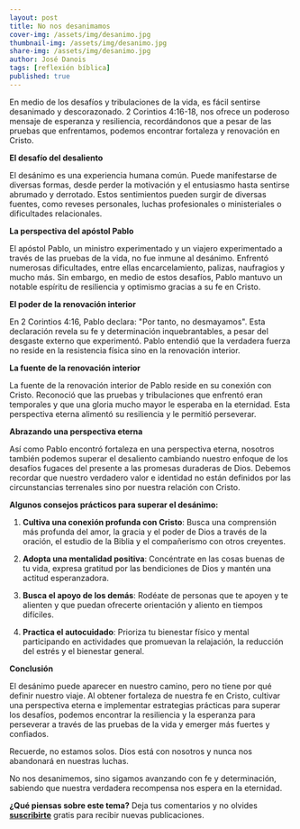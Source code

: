 ```yaml
---
layout: post
title: No nos desanimamos
cover-img: /assets/img/desanimo.jpg
thumbnail-img: /assets/img/desanimo.jpg 
share-img: /assets/img/desanimo.jpg
author: José Danois
tags: [reflexión bíblica]
published: true
---
```

En medio de los desafíos y tribulaciones de la vida, es fácil sentirse desanimado y descorazonado. 2 Corintios 4:16-18, nos ofrece un poderoso mensaje de esperanza y resiliencia, recordándonos que a pesar de las pruebas que enfrentamos, podemos encontrar fortaleza y renovación en Cristo.

**El desafío del desaliento**

El desánimo es una experiencia humana común. Puede manifestarse de diversas formas, desde perder la motivación y el entusiasmo hasta sentirse abrumado y derrotado. Estos sentimientos pueden surgir de diversas fuentes, como reveses personales, luchas profesionales o ministeriales o dificultades relacionales.

**La perspectiva del apóstol Pablo**

El apóstol Pablo, un ministro experimentado y un viajero experimentado a través de las pruebas de la vida, no fue inmune al desánimo. Enfrentó numerosas dificultades, entre ellas encarcelamiento, palizas, naufragios y mucho más. Sin embargo, en medio de estos desafíos, Pablo mantuvo un notable espíritu de resiliencia y optimismo gracias a su fe en Cristo.

**El poder de la renovación interior**

En 2 Corintios 4:16, Pablo declara: "Por tanto, no desmayamos". Esta declaración revela su fe y determinación inquebrantables, a pesar del desgaste externo que experimentó. Pablo entendió que la verdadera fuerza no reside en la resistencia física sino en la renovación interior.

**La fuente de la renovación interior**

La fuente de la renovación interior de Pablo reside en su conexión con Cristo. Reconoció que las pruebas y tribulaciones que enfrentó eran temporales y que una gloria mucho mayor le esperaba en la eternidad. Esta perspectiva eterna alimentó su resiliencia y le permitió perseverar.

**Abrazando una perspectiva eterna**

Así como Pablo encontró fortaleza en una perspectiva eterna, nosotros también podemos superar el desaliento cambiando nuestro enfoque de los desafíos fugaces del presente a las promesas duraderas de Dios. Debemos recordar que nuestro verdadero valor e identidad no están definidos por las circunstancias terrenales sino por nuestra relación con Cristo.

**Algunos consejos prácticos para superar el desánimo:**

1. **Cultiva una conexión profunda con Cristo**: Busca una comprensión más profunda del amor, la gracia y el poder de Dios a través de la oración, el estudio de la Biblia y el compañerismo con otros creyentes.

2. **Adopta una mentalidad positiva**: Concéntrate en las cosas buenas de tu vida, expresa gratitud por las bendiciones de Dios y mantén una actitud esperanzadora.

3. **Busca el apoyo de los demás**: Rodéate de personas que te apoyen y te alienten y que puedan ofrecerte orientación y aliento en tiempos difíciles.

4. **Practica el autocuidado**: Prioriza tu bienestar físico y mental participando en actividades que promuevan la relajación, la reducción del estrés y el bienestar general.

**Conclusión**

El desánimo puede aparecer en nuestro camino, pero no tiene por qué definir nuestro viaje. Al obtener fortaleza de nuestra fe en Cristo, cultivar una perspectiva eterna e implementar estrategias prácticas para superar los desafíos, podemos encontrar la resiliencia y la esperanza para perseverar a través de las pruebas de la vida y emerger más fuertes y confiados.

Recuerde, no estamos solos. Dios está con nosotros y nunca nos abandonará en nuestras luchas.

No nos desanimemos, sino sigamos avanzando con fe y determinación, sabiendo que nuestra verdadera recompensa nos espera en la eternidad.

**¿Qué piensas sobre este tema?** Deja tus comentarios y no olvides **[suscribirte](https://www.feedio.co/@jdanois)** gratis para recibir nuevas publicaciones.
<!--stackedit_data:
eyJoaXN0b3J5IjpbLTc2NjA4OTA5OV19
-->
